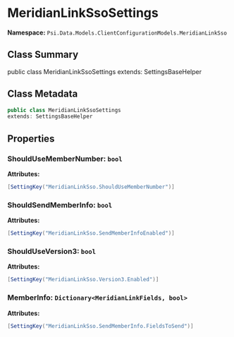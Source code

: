 # MeridianLinkSsoSettings

**Namespace:** `Psi.Data.Models.ClientConfigurationModels.MeridianLinkSso`

## Class Summary

public class MeridianLinkSsoSettings
extends: SettingsBaseHelper

## Class Metadata

```typescript
public class MeridianLinkSsoSettings
extends: SettingsBaseHelper
```

## Properties

### ShouldUseMemberNumber: `bool`

**Attributes:**
```csharp
[SettingKey("MeridianLinkSso.ShouldUseMemberNumber")]
```

### ShouldSendMemberInfo: `bool`

**Attributes:**
```csharp
[SettingKey("MeridianLinkSso.SendMemberInfoEnabled")]
```

### ShouldUseVersion3: `bool`

**Attributes:**
```csharp
[SettingKey("MeridianLinkSso.Version3.Enabled")]
```

### MemberInfo: `Dictionary<MeridianLinkFields, bool>`

**Attributes:**
```csharp
[SettingKey("MeridianLinkSso.SendMemberInfo.FieldsToSend")]
```
